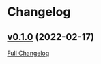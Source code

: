 # Changelog

## [v0.1.0](https://github.com/retro/keechma-timer-example/tree/v0.1.0) (2022-02-17)

[Full Changelog](https://github.com/retro/keechma-timer-example/compare/670a50e78b43db36dd0a210630c7cc637a736d7e...v0.1.0)




